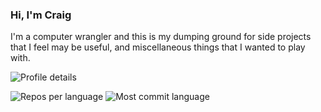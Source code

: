 <!-- markdownlint-disable no-inline-html -->
### Hi, I'm Craig

I'm a computer wrangler and this is my dumping ground for side projects that I feel may be useful, and miscellaneous things that I wanted to play with.

![Profile details](http://info.nerdcity.io/github/0-profile-details.svg)

![Repos per language](http://info.nerdcity.io/github/1-repos-per-language.svg)  ![Most commit language](http://info.nerdcity.io/github/2-most-commit-language.svg)
